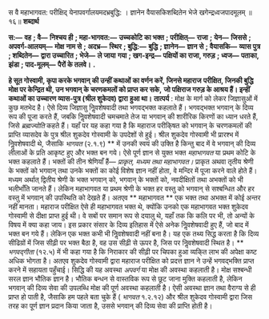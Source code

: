  

स वै महाभागवत: परीक्षिद् येनापवर्गालयमदभ्रबुद्धि: । ज्ञानेन वैयासकिशब्दितेन भेजे खगेन्द्रध्वजपादमूलम् ॥ १६॥ **शब्दार्थ** 

**स:—** **वह** **; वै—** **निश्चय ही** **; महा-भागवत:—** **उच्चकोटि का भक्त** **; परीक्षित्—** **राजा** **; येन—** **जिससे** **; अपवर्ग-आलयम्—** **मोक्ष** **नाम से** **; अदभ्र—** **स्थिर** **; बुद्धि:—** **बुद्धि** **; ज्ञानेन—** **ज्ञान से** **; वैयासकि—** **व्यास पुत्र** **; शब्दितेन—** **द्वारा उच्चारित** **; भेजे—** **ले जाया** **गया** **; खग-इन्द्र—** **पक्षियों का राजा, गरुड़** **; ध्वज—** **पताका, झंडा** **; पाद-मूलम्—** **पैरों के तलवे।** **.** 

**हे सूत गोस्वामी, कृपा करके भगवान् की उन्हीं कथाओं का वर्णन करें, जिनसे महाराज** **परीक्षित, जिनकी बुद्धि मोक्ष पर केन्द्रित थी, उन भगवान् के चरणकमलों को प्राप्त कर सके,** **जो पक्षिराज गरुड़ के आश्रय हैं। इन्हीं कथाओं का उच्चारण व्यास-पुत्र (श्रील शुकेदव) द्वारा** **हुआ था।** **तात्पर्य** : मोक्ष के मार्ग को लेकर जिज्ञासुओं में कुछ मतभेद है। ऐसे दिव्य जिज्ञासु निॢवशेषवादी तथा भगवद्भक्त कहलाते हैं। भगवद्भक्त भगवान् के दिव्य रूप की पूजा करते हैं, जबकि निॢवशेषवादी चमचमाते तेज या भगवान् की शारीरिक किरणों का ध्यान धरते हैं, जिसे *ब्रह्मज्योति* कहते हैं। यहाँ पर यह कहा गया है कि महाराज परीकि्षत को भगवान् के चरणकमलों की प्राप्ति व्यासदेव के पुत्र श्रील शुकदेव गोस्वामी के उपदेशों से हुई। श्रील शुकदेव गोस्वामी भी प्रारश्भ में निॢवशेषवादी थे, जैसाकि *भागवत* (२.१.९) ** में उनकी स्वयं की उक्ति है किन्तु बाद में वे भगवान् की दिव्य लीलाओं के प्रति आकृष्ट हुए और भक्त बन गये। ऐसे पूर्ण ज्ञान से युक्त भक्त *महाभागवत* या प्रथम कोटि के भक्त कहलाते हैं। भक्तों की तीन श्रेणियाँ हैं— *प्राकृत, मध्यम तथा महाभागवत।* प्राकृत अथवा तृतीय श्रेणी के भक्तों को भगवान् तथा उनके भक्तों का कोई विशेष ज्ञान नहीं होता, वे मन्दिर में पूजा करने वाले होते हैं। मध्यम अर्थात् द्वितीय श्रेणी के भक्त भगवान् को, भगवान् के भक्तों को, नवदीक्षितों तथा अभक्तों को भी भलीभाँति जानते हैं। लेकिन महाभागवत या प्रथम श्रेणी के भक्त हर वस्तु को भगवान् से सश्बन्धित और हर वस्तु में भगवान् की उपस्थिति को देखते हैं। अतएव ** महाभागवत ** एक भक्त तथा अभक्त में कोई अन्तर नहीं मानता। महाराज परीक्षित ऐसे ही महाभागवत भक्त थे, क्योंकि उनको एक महाभागवत भक्त शुकेदव गोस्वामी से दीक्षा प्राप्त हुई थी। वे सबों पर समान रूप से दयालु थे, यहाँ तक कि कलि पर भी, तो अन्यों के विषय में क्या कहा जाय। इस प्रकार संसार के दिव्य इतिहास में ऐसे अनेक निॢवशेषवादी हुए हैं, जो बाद में भक्त बन गये हैं। लेकिन एक भक्त कभी भी निॢवशेषवादी नहीं बना है। यह एक तथ्य सिद्ध करता है कि दिव्य सीढिय़ों में जिस सीढ़ी पर भक्त बैठा है, वह उस सीढ़ी से ऊपर है, जिस पर निॢवशेषवादी स्थित है। ** *भगवद्गीता* (१२.५) में भी कहा गया है कि निराकार की सीढ़ी पर चिपका हुआ व्यकि्त लाभ की अपेक्षा कष्ट अधिक भोगता है। अतएव शुकदेव गोस्वामी द्वारा महाराज परीक्षित को प्रदत्त ज्ञान ने उन्हें भगवद्भक्ति प्राप्त करने में सहायता पहुँचाई। सिद्धि की यह अवस्था *अपवर्ग* या मोक्ष की अवस्था कहलाती है। मोक्ष सश्बन्धी सरल ज्ञान भौतिक ज्ञान है। भौतिक बन्धन से वास्तविक रूप से छूट जाना मुक्ति कहलाती है, लेकिन भगवान् की दिव्य सेवा की उपलब्धि मोक्ष की पूर्ण अवस्था कहलाती है। ऐसी अवस्था ज्ञान तथा वैराग्य से ही प्राप्त हो पाती है, जैसाकि हम पहले बता चुके हैं ( *भागवत* १.२.१२) और श्रील शुकेदव गोस्वामी द्वारा जिस तरह का पूर्ण ज्ञान प्रदान किया जाता है, उससे भगवान् की दिव्य सेवा की प्राप्ति होती है। 